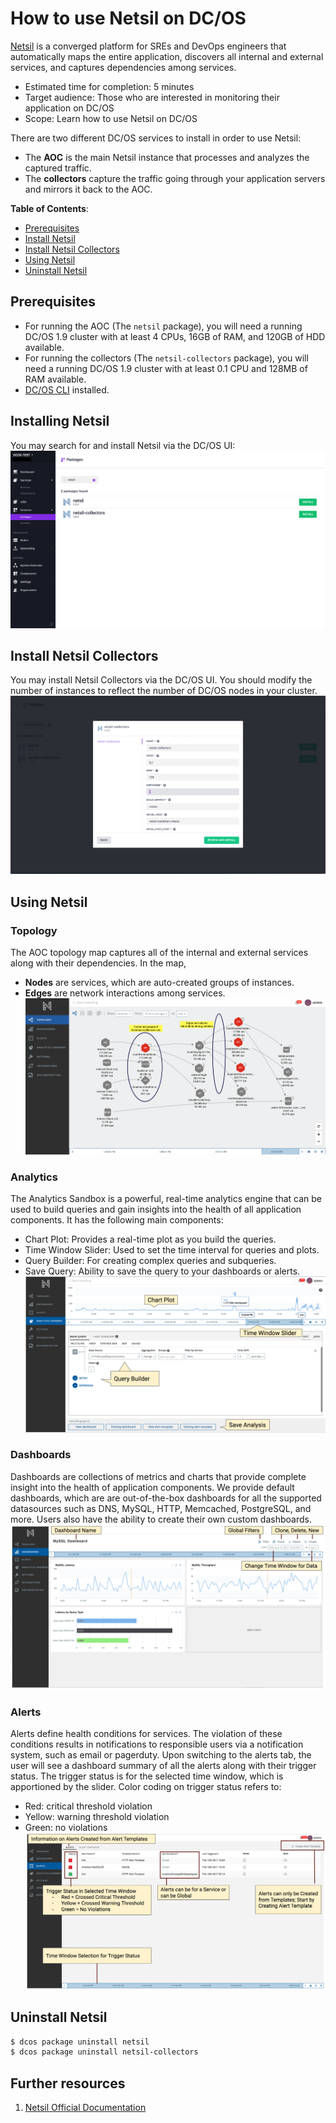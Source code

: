 # How to use Netsil on DC/OS

[Netsil](http://netsil.com) is a converged platform for SREs and DevOps engineers that automatically maps the entire application, discovers all internal and external services, and captures dependencies among services.

- Estimated time for completion: 5 minutes
- Target audience: Those who are interested in monitoring their application on DC/OS
- Scope: Learn how to use Netsil on DC/OS

There are two different DC/OS services to install in order to use Netsil:
- The **AOC** is the main Netsil instance that processes and analyzes the captured traffic.
- The **collectors** capture the traffic going through your application servers and mirrors it back to the AOC.

**Table of Contents**:

- [Prerequisites](#prerequisites)
- [Install Netsil](#install-netsil)
- [Install Netsil Collectors](#install-netsil-collectors)
- [Using Netsil](#using-netsil)
- [Uninstall Netsil](#uninstalling-netsil)

## Prerequisites

- For running the AOC (The `netsil` package), you will need a running DC/OS 1.9 cluster with at least 4 CPUs, 16GB of RAM, and 120GB of HDD available.
- For running the collectors (The `netsil-collectors` package), you will need a running DC/OS 1.9 cluster with at least 0.1 CPU and 128MB of RAM available.
- [DC/OS CLI](https://dcos.io/docs/1.9/usage/cli/install/) installed.

## Installing Netsil
You may search for and install Netsil via the DC/OS UI:
![Installing-Netsil](img/installing-netsil.png)


## Install Netsil Collectors
You may install Netsil Collectors via the DC/OS UI. You should modify the number of instances to reflect the number of DC/OS nodes in your cluster.
![Installing-Netsil-Collectors](img/installing-netsil-collectors.png)

## Using Netsil

### Topology
The AOC topology map captures all of the internal and external services along with their dependencies. In the map, 

* **Nodes** are services, which are auto-created groups of instances.
* **Edges** are network interactions among services.
![Topology](img/topology.png)

### Analytics
The Analytics Sandbox is a powerful, real-time analytics engine that can be used to build queries and gain insights into the health of all application components. 
It has the following main components:

* Chart Plot: Provides a real-time plot as you build the queries.
* Time Window Slider: Used to set the time interval for queries and plots.
* Query Builder: For creating complex queries and subqueries.
* Save Query: Ability to save the query to your dashboards or alerts.
![Analytics](img/analytics.png)

### Dashboards
Dashboards are collections of metrics and charts that provide complete insight into the health of application components.
We provide default dashboards, which are are out-of-the-box dashboards for all the supported datasources such as DNS, MySQL, HTTP, Memcached, PostgreSQL, and more.
Users also have the ability to create their own custom dashboards.
![Dashboards](img/dashboards.png)

### Alerts
Alerts define health conditions for services. The violation of these conditions results in notifications to responsible users via a notification system, such as email or pagerduty. 
Upon switching to the alerts tab, the user will see a dashboard summary of all the alerts along with their trigger status. 
The trigger status is for the selected time window, which is apportioned by the slider. Color coding on trigger status refers to:

* Red: critical threshold violation
* Yellow: warning threshold violation
* Green: no violations
![Alerts](img/alerts.png)


## Uninstall Netsil

```bash
$ dcos package uninstall netsil
$ dcos package uninstall netsil-collectors
```

## Further resources

1. [Netsil Official Documentation](https://netsil.github.io/docs)


